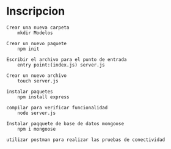 # Inscripcion
    Crear una nueva carpeta
        mkdir Modelos

    Crear un nuevo paquete
        npm init

    Escribir el archivo para el punto de entrada
        entry point:(index.js) server.js

    Crear un nuevo archivo
        touch server.js

    instalar paquetes
        npm install express

    compilar para verificar funcionalidad
        node server.js

    Instalar paqquete de base de datos mongoose
        npm i mongoose
    
    utilizar postman para realizar las pruebas de conectividad

